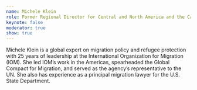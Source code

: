 ```yaml
---
name: Michele Klein
role: Former Regional Director for Central and North America and the Caribbean, IOM
keynote: false
moderator: true
show: true
---
```


Michele Klein is a global expert on migration policy and refugee protection with 25 years of leadership at the International Organization for Migration (IOM). She led IOM’s work in the Americas, spearheaded the Global Compact for Migration, and served as the agency’s representative to the UN. She also has experience as a principal migration lawyer for the U.S. State Department.
